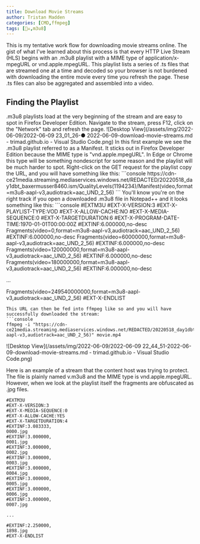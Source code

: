 ```yaml
---
title: Download Movie Streams
author: Tristan Madden
categories: [CMD,ffmpeg]
tags: [🏴‍☠️,m3u8]
---
```


This is my tentative work flow for downloading movie streams online. The gist of what I've learned about this process is that every HTTP Live Stream (HLS) begins with an .m3u8 playlist with a MIME type of application/x-mpegURL or vnd.apple.mpegURL. This playlist lists a series of .ts files that are streamed one at a time and decoded so your browser is not burdened with downloading the entire movie every time you refresh the page. These .ts files can also be aggregated and assembled into a video. 

<h2>Finding the Playlist</h2>
.m3u8 playlists load at the very beginning of the stream and are easy to spot in Firefox Developer Edition. Navigate to the stream, press F12, click on the "Network" tab and refresh the page. 
![Desktop View](/assets/img/2022-06-09/2022-06-09 23_01_26-● 2022-06-09-download-movie-streams.md - trimad.github.io - Visual Studio Code.png)
In this first example we see the .m3u8 playlist referred to as a Manifest. It sticks out in Firefox Developer Edition because the MIME type is "vnd.apple.mpegURL". In Edge or Chrome this type will be something nondescript for some reason and the playlist will be much harder to spot. Right-click on the GET request for the playlist copy the URL, and you will have something like this:
```console
https://cdn-ce21media.streaming.mediaservices.windows.net/REDACTED/20220518_day1dbt_baxermusser8460.ism/QualityLevels(1194234)/Manifest(video,format=m3u8-aapl-v3,audiotrack=aac_UND_2_56)
```
You'll know you're on the right track if you open a downloaded .m3u8 file in Notepad++ and it looks something like this:
```console
#EXTM3U
#EXT-X-VERSION:3
#EXT-X-PLAYLIST-TYPE:VOD
#EXT-X-ALLOW-CACHE:NO
#EXT-X-MEDIA-SEQUENCE:0
#EXT-X-TARGETDURATION:6
#EXT-X-PROGRAM-DATE-TIME:1970-01-01T00:00:00Z
#EXTINF:6.000000,no-desc
Fragments(video=0,format=m3u8-aapl-v3,audiotrack=aac_UND_2_56)
#EXTINF:6.000000,no-desc
Fragments(video=60000000,format=m3u8-aapl-v3,audiotrack=aac_UND_2_56)
#EXTINF:6.000000,no-desc
Fragments(video=120000000,format=m3u8-aapl-v3,audiotrack=aac_UND_2_56)
#EXTINF:6.000000,no-desc
Fragments(video=180000000,format=m3u8-aapl-v3,audiotrack=aac_UND_2_56)
#EXTINF:6.000000,no-desc

...

Fragments(video=249540000000,format=m3u8-aapl-v3,audiotrack=aac_UND_2_56)
#EXT-X-ENDLIST
```
This URL can then be fed into ffmpeg like so and you will have successfully downloaded the stream:
```console
ffmpeg -i "https://cdn-ce21media.streaming.mediaservices.windows.net/REDACTED/20220518_day1dbt_baxermusser8460.ism/QualityLevels(1194234)/Manifest(video,format=m3u8-aapl-v3,audiotrack=aac_UND_2_56)" movie.mp4
```
![Desktop View](/assets/img/2022-06-09/2022-06-09 22_44_51-2022-06-09-download-movie-streams.md - trimad.github.io - Visual Studio Code.png)

Here is an example of a stream that the content host was trying to protect. The file is plainly named v.m3u8 and the MIME type is vnd.apple.mpegURL. However, when we look at the playlist itself the fragments are obfuscated as .jpg files.

```console
#EXTM3U
#EXT-X-VERSION:3
#EXT-X-MEDIA-SEQUENCE:0
#EXT-X-ALLOW-CACHE:YES
#EXT-X-TARGETDURATION:4
#EXTINF:3.083333,
0000.jpg
#EXTINF:3.000000,
0001.jpg
#EXTINF:3.000000,
0002.jpg
#EXTINF:3.000000,
0003.jpg
#EXTINF:3.000000,
0004.jpg
#EXTINF:3.000000,
0005.jpg
#EXTINF:3.000000,
0006.jpg
#EXTINF:3.000000,
0007.jpg

...

#EXTINF:2.250000,
1898.jpg
#EXT-X-ENDLIST
```

<!-- ```console
netsh wlan show profile
```
and then:
```console
netsh wlan show profile [SSID] key=clear
```
The outputs of these commands are captured in arrays and everything beyond that is just string matching and filtering. The output is saved as "output.csv" to your working directory and then automatically opens output.csv using the <a href="https://docs.microsoft.com/en-us/powershell/module/microsoft.powershell.management/invoke-item?view=powershell-7.2">Invoke-Item</a> cmdlet. 

<script src="https://gist.github.com/Trimad/1829b942568540b704b9ec21cfe99279.js"></script> -->